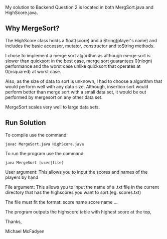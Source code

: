 My solution to Backend Question 2 is located in both MergSort.java and HighScore.java.

Why MergeSort?
-------------

The HighScore class holds a float(score) and a String(player's name) and includes the basic accessor, mutator, constructor and toString methods.

I chose to implement a merge sort algorithm as although merge sort is slower than quicksort in the best case, merge sort guarantees 0(nlogn) performance and the worst case unlike quicksort that operates at 0(nsquared) at worst case.

Also, as the size of data to sort is unknown, I had to choose a algorithm that would perform well with any data size. Although, insertion sort would perform better than merge sort with a small data set, it would be out performed by mergesort on any other data set.

MergeSort scales very well to large data sets. 

Run Solution
------------

To compile use the command:
```
javac MergeSort.java HighScore.java
```

To run the program use the command:
```
java MergeSort [user|file]
```

User argument: This allows you to input the scores and names of the players by hand

File argument: This allows you to input the name of a .txt file in the current directory that has the highscores you want to sort.(eg. scores.txt)

The file must fit the format:
score name
score name
...

The program outputs the highscore table with highest score at the top,

Thanks,

Michael McFadyen

